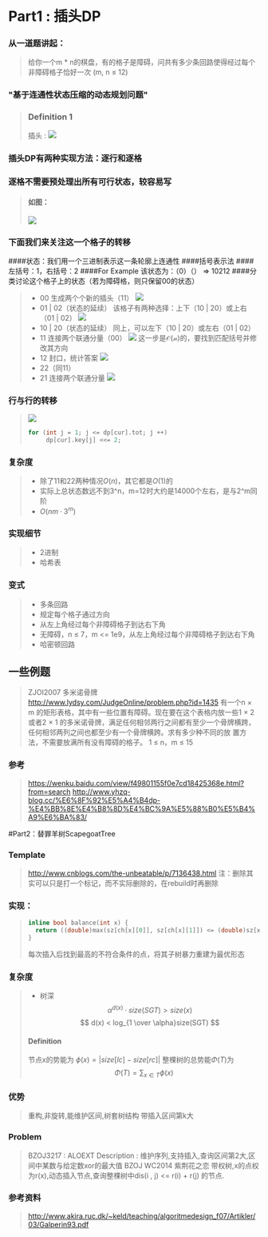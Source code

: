 # Part1 : 插头DP

### 从一道题讲起：

> 给你一个m * n的棋盘，有的格子是障碍，问共有多少条回路使得经过每个非障碍格子恰好一次 (m, n ≤ 12)

###  "基于连通性状态压缩的动态规划问题"

> ### Definition 1
> 插头 : 
> ![](http://images2017.cnblogs.com/blog/1099411/201712/1099411-20171202152641839-1649273081.jpg)

### 插头DP有两种实现方法：逐行和逐格
### 逐格不需要预处理出所有可行状态，较容易写

>#### 如图：
> ![](http://images2017.cnblogs.com/blog/1099411/201712/1099411-20171202153008761-987854215.jpg)


### 下面我们来关注这一个格子的转移
####状态：我们用一个三进制表示这一条轮廓上连通性
####括号表示法
####左括号：1，右括号：2
####For Example 该状态为：（0）（）  =>  10212
####分类讨论这个格子上的状态（若为障碍格，则只保留00的状态）
> + 00
> 生成两个个新的插头（11）
> ![](http://www.yhzq-blog.cc/wp-content/uploads/2017/03/83b897cf82530f952c9f69be1d304442.png)
> + 01 | 02（状态的延续）
> 该格子有两种选择：上下（10 | 20）或上右（01 | 02）
> ![](http://images.cnblogs.com/cnblogs_com/the-unbeatable/1124861/o_01.jpg)
> + 10 | 20（状态的延续）
> 同上，可以左下（10 | 20）或左右（01 | 02）
> + 11
> 连接两个联通分量（00）
> ![](http://www.yhzq-blog.cc/wp-content/uploads/2017/03/894f5d7da6a7acec6fdf3c4e8548c195.png)
> 这一步是$\mathcal{O(n)}$的，要找到匹配括号并修改其方向
> + 12
> 封口，统计答案
> ![](http://www.yhzq-blog.cc/wp-content/uploads/2017/03/7b37e741df899c3bc8aa50d74c9e877a.png)
> + 22（同11）
> + 21
> 连接两个联通分量
> ![](http://www.yhzq-blog.cc/wp-content/uploads/2017/03/899fecc55bc247d3f6ea69fa4c9c686c.png)

### 行与行的转移
> ![](http://images.cnblogs.com/cnblogs_com/the-unbeatable/1124861/o_aa.jpg)
> ```cpp
> for (int j = 1; j <= dp[cur].tot; j ++)
>      dp[cur].key[j] <<= 2;
> ```

### 复杂度
> + 除了11和22两种情况$O(n)$，其它都是$O(1)$的
> + 实际上总状态数远不到3^n，m=12时大约是14000个左右，是与2^m同阶
> + $O(nm·3^m)$

### 实现细节
> + 2进制
> + 哈希表

### 变式
> + 多条回路
> + 规定每个格子通过方向
> + 从左上角经过每个非障碍格子到达右下角
> + 无障碍，n ≤ 7，m <= 1e9，从左上角经过每个非障碍格子到达右下角
> + 哈密顿回路


## 一些例题
> ZJOI2007 多米诺骨牌 http://www.lydsy.com/JudgeOnline/problem.php?id=1435
有一个n × m 的矩形表格，其中有一些位置有障碍。现在要在这个表格内放一些1 × 2 或者2 × 1 的多米诺骨牌，满足任何相邻两行之间都有至少一个骨牌横跨，任何相邻两列之间也都至少有一个骨牌横跨。求有多少种不同的放 置方法，不需要放满所有没有障碍的格子。
1 ≤ n，m ≤ 15

### 参考
> https://wenku.baidu.com/view/f49801155f0e7cd18425368e.html?from=search
http://www.yhzq-blog.cc/%E6%8F%92%E5%A4%B4dp-%E4%BB%8E%E4%B8%8D%E4%BC%9A%E5%88%B0%E5%B4%A9%E6%BA%83/


#Part2：替罪羊树ScapegoatTree
### Template
> http://www.cnblogs.com/the-unbeatable/p/7136438.html
注：删除其实可以只是打一个标记，而不实际删除的，在rebuild时再删除

### 实现：
> ```cpp
> inline bool balance(int x) {
>   return ((double)max(sz[ch[x][0]], sz[ch[x][1]]) <= (double)sz[x] * a);
> }
> ```
> 每次插入后找到最高的不符合条件的点，将其子树暴力重建为最优形态

### 复杂度
>+ 树深
>$$  \alpha ^ {d(x)} · size(SGT) > size(x) $$
>$$  d(x) < log_{1 \over \alpha}size(SGT) $$
> #### Definition
> 节点x的势能为 $\phi(x) = |size[lc] - size[rc]|$
> 整棵树的总势能$\Phi(T)$为
> $$ \Phi(T) = \sum_{x ∈ T} \phi(x) $$

### 优势
> 重构,非旋转,能维护区间,树套树结构
> 带插入区间第k大

### Problem
> BZOJ3217 : ALOEXT
> Description : 维护序列,支持插入,查询区间第2大,区间中某数与给定数xor的最大值
> BZOJ WC2014 紫荆花之恋
> 带权树,x的点权为r(x),动态插入节点,查询整棵树中dis(i , j) <= r(i) + r(j) 的节点.

### 参考资料
> http://www.akira.ruc.dk/~keld/teaching/algoritmedesign_f07/Artikler/03/Galperin93.pdf
